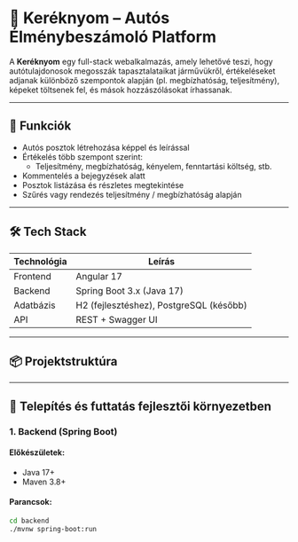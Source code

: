 # 🚗 Keréknyom – Autós Élménybeszámoló Platform

A **Keréknyom** egy full-stack webalkalmazás, amely lehetővé teszi, hogy autótulajdonosok megosszák tapasztalataikat járművükről, értékeléseket adjanak különböző szempontok alapján (pl. megbízhatóság, teljesítmény), képeket töltsenek fel, és mások hozzászólásokat írhassanak.

---

## 📸 Funkciók

- Autós posztok létrehozása képpel és leírással
- Értékelés több szempont szerint:
  - Teljesítmény, megbízhatóság, kényelem, fenntartási költség, stb.
- Kommentelés a bejegyzések alatt
- Posztok listázása és részletes megtekintése
- Szűrés vagy rendezés teljesítmény / megbízhatóság alapján

---

## 🛠️ Tech Stack

| Technológia       | Leírás                        |
|-------------------|-------------------------------|
| Frontend          | Angular 17                    |
| Backend           | Spring Boot 3.x (Java 17)     |
| Adatbázis         | H2 (fejlesztéshez), PostgreSQL (később) |
| API               | REST + Swagger UI             |

---

## 📦 Projektstruktúra


---

## 🚀 Telepítés és futtatás fejlesztői környezetben

### 1. Backend (Spring Boot)

#### Előkészületek:

- Java 17+
- Maven 3.8+

#### Parancsok:

```bash
cd backend
./mvnw spring-boot:run
